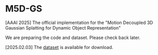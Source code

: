 # M5D-GS
[AAAI 2025] The official implementation for the "Motion Decoupled 3D Gaussian Splatting for Dynamic Object Representation"

We are preparing the code and dataset. Please check back later.

[2025.02.03] The [dataset](/m5d_data) is available for download.
